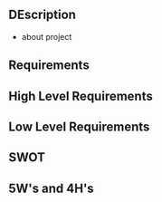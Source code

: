 ## DEscription
* about project

## Requirements

## High Level Requirements


## Low Level Requirements


## SWOT

## 5W's and 4H's